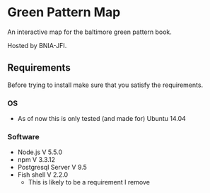# Green Pattern Map

An interactive map for the baltimore green pattern book.

Hosted by BNIA-JFI.

## Requirements

Before trying to install make sure that you satisfy the requirements.

### OS

- As of now this is only tested (and made for) Ubuntu 14.04

### Software

- Node.js V 5.5.0
- npm V 3.3.12
- Postgresql Server V 9.5
- Fish shell V 2.2.0
  - This is likely to be a requirement I remove
